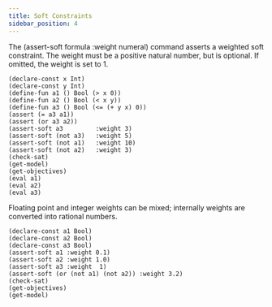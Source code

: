 ```yaml
---
title: Soft Constraints
sidebar_position: 4
---
```


The (assert-soft formula :weight numeral) command asserts a weighted soft constraint. The weight must be a positive natural number, but is optional. If omitted, the weight is set to 1.

```z3
(declare-const x Int)
(declare-const y Int)
(define-fun a1 () Bool (> x 0))
(define-fun a2 () Bool (< x y))
(define-fun a3 () Bool (<= (+ y x) 0))
(assert (= a3 a1))
(assert (or a3 a2))
(assert-soft a3         :weight 3)
(assert-soft (not a3)   :weight 5) 
(assert-soft (not a1)   :weight 10)
(assert-soft (not a2)   :weight 3)
(check-sat)
(get-model)
(get-objectives)
(eval a1)
(eval a2)
(eval a3)
```

Floating point and integer weights can be mixed; internally weights are converted into rational numbers.

```z3
(declare-const a1 Bool)
(declare-const a2 Bool)
(declare-const a3 Bool)
(assert-soft a1 :weight 0.1)
(assert-soft a2 :weight 1.0)
(assert-soft a3 :weight  1)
(assert-soft (or (not a1) (not a2)) :weight 3.2)
(check-sat)
(get-objectives)
(get-model)
```

